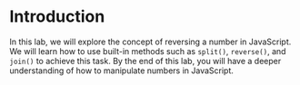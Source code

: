 # Introduction

In this lab, we will explore the concept of reversing a number in JavaScript. We will learn how to use built-in methods such as `split()`, `reverse()`, and `join()` to achieve this task. By the end of this lab, you will have a deeper understanding of how to manipulate numbers in JavaScript.
